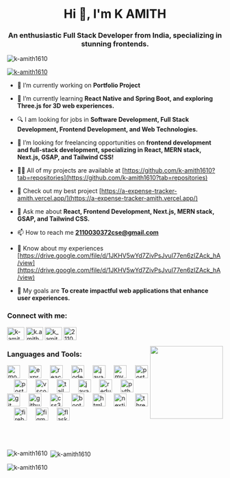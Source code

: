 <h1 align="center">Hi 👋, I'm K AMITH</h1>
<h3 align="center">An enthusiastic Full Stack Developer from India, specializing in stunning frontends.</h3>

<p align="left"> <img src="https://komarev.com/ghpvc/?username=k-amith1610&label=Profile%20views&color=blueviolet&style=flat" alt="k-amith1610" /> </p>

<p align="left"> <a href="https://github.com/ryo-ma/github-profile-trophy"><img src="https://github-profile-trophy.vercel.app/?username=k-amith1610&theme=darkhub" alt="k-amith1610" /></a> </p>


- 🔭 I’m currently working on **Portfolio Project**

- 🌱 I’m currently learning **React Native and Spring Boot, and exploring Three.js for 3D web experiences.**

- 🔍 I am looking for jobs in **Software Development, Full Stack Development, Frontend Development, and Web Technologies.**

- 🤝 I’m looking for freelancing opportunities on **frontend development and full-stack development, specializing in React, MERN stack, Next.js, GSAP, and Tailwind CSS!**

- 👨‍💻 All of my projects are available at [https://github.com/k-amith1610?tab=repositories](https://github.com/k-amith1610?tab=repositories)

- 🌟 Check out my best project [https://a-expense-tracker-amith.vercel.app/](https://a-expense-tracker-amith.vercel.app/)

- 💬 Ask me about **React, Frontend Development, Next.js, MERN stack, GSAP, and Tailwind CSS.**

- 📫 How to reach me **2110030372cse@gmail.com**

- 📄 Know about my experiences [https://drive.google.com/file/d/1JKHV5wYd7ZivPsJvuI77en6zIZAck_hA/view](https://drive.google.com/file/d/1JKHV5wYd7ZivPsJvuI77en6zIZAck_hA/view)

- 🎯 My goals are **To create impactful web applications that enhance user experiences.**



<h3 align="left">Connect with me:</h3>
<p align="left">
<a href="https://linkedin.com/in/k-amith-a11144227" target="blank"><img align="center" src="https://raw.githubusercontent.com/rahuldkjain/github-profile-readme-generator/master/src/images/icons/Social/linked-in-alt.svg" alt="k-amith-a11144227" height="30" width="40" /></a>
<a href="https://instagram.com/k.amith7" target="blank"><img align="center" src="https://raw.githubusercontent.com/rahuldkjain/github-profile-readme-generator/master/src/images/icons/Social/instagram.svg" alt="k.amith7" height="30" width="40" /></a>
<a href="https://www.leetcode.com/k_amith1610" target="blank"><img align="center" src="https://raw.githubusercontent.com/rahuldkjain/github-profile-readme-generator/master/src/images/icons/Social/leet-code.svg" alt="k_amith1610" height="30" width="40" /></a>
<a href="mailto:2110030372cse@gmail.com" target="blank">
  <img align="center" src="https://static.vecteezy.com/system/resources/previews/020/964/377/non_2x/gmail-mail-icon-for-web-design-free-png.png" alt="2110030372cse@gmail.com" height="30" width="30" />
</a>
</p>

<img align="right" height="170" src="https://img.etimg.com/thumb/width-1200,height-900,imgsize-638053,resizemode-75,msid-84146083/prime/technology-and-startups/booting-up-developer-economy-how-tech-startups-are-helping-coders-build-and-test-software-faster.jpg"  />



<h3 align="left">Languages and Tools:</h3>
<div align="left">
  <img src="https://skillicons.dev/icons?i=mongodb" height="30" alt="mongodb logo"  />
  <img width="12" />
  <img src="https://skillicons.dev/icons?i=express" height="30" alt="express logo"  />
  <img width="12" />
  <img src="https://skillicons.dev/icons?i=react" height="30" alt="react logo"  />
  <img width="12" />
  <img src="https://skillicons.dev/icons?i=nodejs" height="30" alt="nodejs logo"  />
  <img width="12" />
  <img src="https://skillicons.dev/icons?i=js" height="30" alt="javascript logo"  />
  <img width="12" />
  <img src="https://skillicons.dev/icons?i=mysql" height="30" alt="mysql logo"  />
  <img width="12" />
  <img src="https://skillicons.dev/icons?i=postgres" height="30" alt="postgresql logo"  />
  <img width="12" />
  <img src="https://skillicons.dev/icons?i=postman" height="30" alt="postman logo"  />
  <img width="12" />
  <img src="https://skillicons.dev/icons?i=vscode" height="30" alt="vscode logo"  />
  <img width="12" />
  <img src="https://skillicons.dev/icons?i=tailwind" height="30" alt="tailwindcss logo"  />
  <img width="12" />
  <img src="https://skillicons.dev/icons?i=java" height="30" alt="java logo"  />
  <img width="12" />
  <img src="https://skillicons.dev/icons?i=redux" height="30" alt="redux logo"  />
  <img width="12" />
  <img src="https://skillicons.dev/icons?i=py" height="30" alt="python logo"  />
  <img width="12" />
  <img src="https://skillicons.dev/icons?i=git" height="30" alt="git logo"  />
  <img width="12" />
  <img src="https://skillicons.dev/icons?i=github" height="30" alt="github logo"  />
  <img width="12" />
  <img src="https://skillicons.dev/icons?i=css" height="30" alt="css3 logo"  />
  <img width="12" />
  <img src="https://skillicons.dev/icons?i=bootstrap" height="30" alt="bootstrap logo"  />
  <img width="12" />
  <img src="https://skillicons.dev/icons?i=html" height="30" alt="html5 logo"  />
  <img width="12" />
  <img src="https://skillicons.dev/icons?i=nextjs" height="30" alt="nextjs logo"  />
  <img width="12" />
  <img src="https://skillicons.dev/icons?i=threejs" height="30" alt="threejs logo"  />
  <img width="12" />
  <img src="https://skillicons.dev/icons?i=firebase" height="30" alt="firebase logo"  />
  <img width="12" />
  <img src="https://skillicons.dev/icons?i=figma" height="30" alt="figma logo"  />
  <img width="12" />
  <img src="https://skillicons.dev/icons?i=flask" height="30" alt="flask logo"  />
</div>
<br> <br> <br>


<p><img align="left" src="https://github-readme-stats.vercel.app/api/top-langs?username=k-amith1610&show_icons=true&locale=en&layout=compact&theme=tokyonight" alt="k-amith1610" /></p>

<p>&nbsp;<img align="center" src="https://github-readme-stats.vercel.app/api?username=k-amith1610&show_icons=true&locale=en&theme=tokyonight" alt="k-amith1610" /></p>

<p><img align="center" src="https://github-readme-streak-stats.herokuapp.com/?user=k-amith1610&theme=tokyonight" alt="k-amith1610" /></p>
